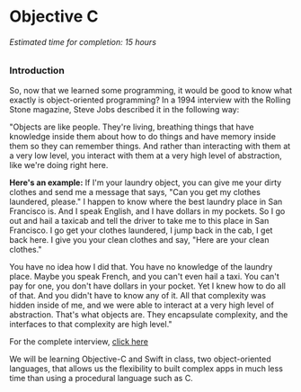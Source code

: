 # Objective C
###### Estimated time for completion: 15 hours

### Introduction
So, now that we learned some programming, it would be good to know what exactly is object-oriented programming? In a 1994 interview with the Rolling Stone magazine, Steve Jobs described it in the following way:

"Objects are like people. They're living, breathing things that have knowledge inside them about how to do things and have memory inside them so they can remember things. And rather than interacting with them at a very low level, you interact with them at a very high level of abstraction, like we're doing right here.

**Here's an example:**
If I'm your laundry object, you can give me your dirty clothes and send me a message that says, "Can you get my clothes laundered, please." I happen to know where the best laundry place in San Francisco is. And I speak English, and I have dollars in my pockets. So I go out and hail a taxicab and tell the driver to take me to this place in San Francisco. I go get your clothes laundered, I jump back in the cab, I get back here. I give you your clean clothes and say, "Here are your clean clothes."

You have no idea how I did that. You have no knowledge of the laundry place. Maybe you speak French, and you can't even hail a taxi. You can't pay for one, you don't have dollars in your pocket. Yet I knew how to do all of that. And you didn't have to know any of it. All that complexity was hidden inside of me, and we were able to interact at a very high level of abstraction. That's what objects are. They encapsulate complexity, and the interfaces to that complexity are high level."

For the complete interview, [click here](http://www.rollingstone.com/culture/news/steve-jobs-in-1994-the-rolling-stone-interview-20110117)

We will be learning Objective-C and Swift in class, two object-oriented languages, that allows us the flexibility to built complex apps in much less time than using a procedural language such as C.
